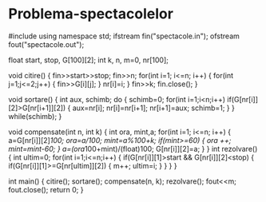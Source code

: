 # Problema-spectacolelor
#include<fstream>
using namespace std;
ifstream fin("spectacole.in");
ofstream fout("spectacole.out");

float start, stop, G[100][2];
int k, n, m=0, nr[100];

void citire()
{
    fin>>start>>stop;
    fin>>n;
    for(int i=1; i<=n; i++)
    {
        for(int j=1;j<=2;j++)
        {
            fin>>G[i][j];
        }
        nr[i]=i;
    }
    fin>>k;
    fin.close();
}

void sortare()
{
    int aux, schimb;
    do
    {
        schimb=0;
        for(int i=1;i<n;i++)
            if(G[nr[i]][2]>G[nr[i+1]][2])
        {
            aux=nr[i];
            nr[i]=nr[i+1];
            nr[i+1]=aux;
            schimb=1;
        }
    }
    while(schimb);
}

void compensate(int n, int k)
{
    int ora, mint,a;
    for(int i=1; i<=n; i++)
    {
        a=G[nr[i]][2]*100;
        ora=a/100;
        mint=a%100+k;
        if(mint>=60)
        {
            ora ++;
            mint=mint-60;
        }
        a=(ora*100+mint)/(float)100;
        G[nr[i]][2]=a;
    }
}
int rezolvare()
{
    int ultim=0;
    for(int i=1;i<=n;i++)
    {
        if(G[nr[i]][1]>start && G[nr[i]][2]<stop)
        {
            if(G[nr[i]][1]>=G[nr[ultim]][2])
            {
                m++;
                ultim=i;
            }
        }
    }
}

int main()
{
    citire();
    sortare();
    compensate(n, k);
    rezolvare();
    fout<<m;
    fout.close();
    return 0;
}
